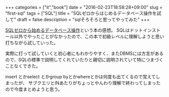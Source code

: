 +++
categories = ["it","book"]
date = "2016-02-23T18:58:28+09:00"
slug = "first-sql"
tags = ["SQL"]
title = "SQLゼロからはじめるデータベース操作を試して"
draft = false
description = "sqlそろそろと思ってやってみた"
+++

[SQLゼロから始めるデータベース操作](http://www.amazon.co.jp/CD%E4%BB%98-SQL-%E3%82%BC%E3%83%AD%E3%81%8B%E3%82%89%E3%81%AF%E3%81%98%E3%82%81%E3%82%8B%E3%83%87%E3%83%BC%E3%82%BF%E3%83%99%E3%83%BC%E3%82%B9%E6%93%8D%E4%BD%9C-%E3%83%97%E3%83%AD%E3%82%B0%E3%83%A9%E3%83%9F%E3%83%B3%E3%82%B0%E5%AD%A6%E7%BF%92%E3%82%B7%E3%83%AA%E3%83%BC%E3%82%BA-%E3%83%9F%E3%83%83%E3%82%AF/dp/4798118818/ref=sr_1_1?ie=UTF8&qid=1456564713&sr=8-1&keywords=sql%E3%82%BC%E3%83%AD%E3%81%8B%E3%82%89%E5%A7%8B%E3%82%81%E3%82%8B)という本の感想。
SQLはドットインストール以外でやったことがなかったので、この本で初級レベルに理解しようと思い打ちながら試していった。

実際に打って試していくと初心者にもわかりやすく、またDBMSには方言があるので、SQLの標準で説明してくれていたりと親切に説明されていて特につまづくことなくできた。

insert とかselect とかgroup byとかwhereとかは何度も出てくるので覚えてしまったが、
サブクエリとINあたりがちょっとやんわり理解で終わってしまったので今度まとめようと思う。
